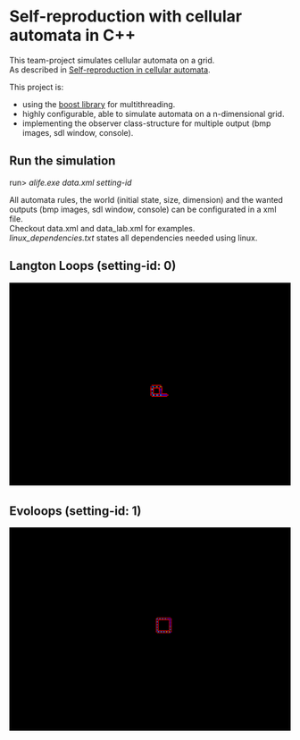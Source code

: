 #  Self-reproduction with cellular automata in C++
This team-project simulates cellular automata on a grid.\
As described in <a href="http://www-users.york.ac.uk/~gt512/BIC/langton84.pdf">Self-reproduction in cellular automata</a>.

This project is:
- using the <a href="https://www.boost.org">boost library</a> for multithreading.
- highly configurable, able to simulate automata on a n-dimensional grid.
- implementing the observer class-structure for multiple output (bmp images, sdl window, console).

## Run the simulation
run> *alife.exe data.xml setting-id*

All automata rules, the world (initial state, size, dimension) and the wanted outputs (bmp images, sdl window, console) can be configurated in a xml file.\
Checkout data.xml and data_lab.xml for examples.\
*linux_dependencies.txt* states all dependencies needed using linux.

## Langton Loops (setting-id: 0)
<img src="../media/anim_a.gif">

## Evoloops (setting-id: 1)
<img src="../media/anim_b.gif">


